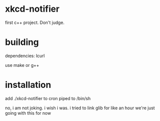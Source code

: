 # xkcd-notifier

first c++ project. Don't judge.

# building

dependencies: lcurl

use make or g++

# installation
add ./xkcd-notifier to cron piped to /bin/sh

no, i am not joking. i wish i was. i tried to link glib for like an hour we're just going with this for now

